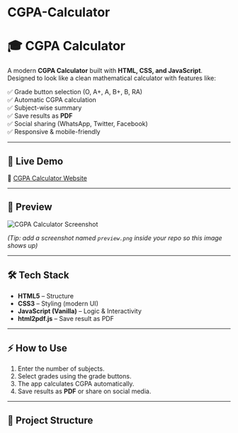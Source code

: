 # CGPA-Calculator
# 🎓 CGPA Calculator

A modern **CGPA Calculator** built with **HTML, CSS, and JavaScript**.  
Designed to look like a clean mathematical calculator with features like:  

✅ Grade button selection (O, A+, A, B+, B, RA)  
✅ Automatic CGPA calculation  
✅ Subject-wise summary  
✅ Save results as **PDF**  
✅ Social sharing (WhatsApp, Twitter, Facebook)  
✅ Responsive & mobile-friendly  

---

## 🚀 Live Demo
🔗 [CGPA Calculator Website](https://biju7092.github.io/CGPA-CALCULATOR-/)

---

## 📸 Preview
![CGPA Calculator Screenshot](preview.png)

*(Tip: add a screenshot named `preview.png` inside your repo so this image shows up)*

---

## 🛠️ Tech Stack
- **HTML5** – Structure  
- **CSS3** – Styling (modern UI)  
- **JavaScript (Vanilla)** – Logic & Interactivity  
- **html2pdf.js** – Save result as PDF  

---

## ⚡ How to Use
1. Enter the number of subjects.  
2. Select grades using the grade buttons.  
3. The app calculates CGPA automatically.  
4. Save results as **PDF** or share on social media.  

---

## 📂 Project Structure
